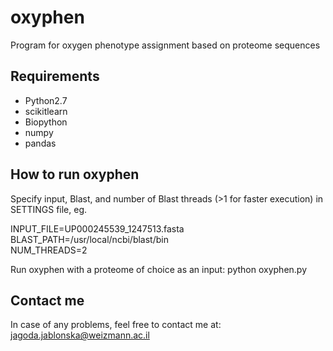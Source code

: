 # oxyphen
Program for oxygen phenotype assignment based on proteome sequences

## Requirements
- Python2.7
- scikitlearn
- Biopython
- numpy
- pandas

## How to run oxyphen
Specify input, Blast, and number of Blast threads (>1 for faster execution) in SETTINGS file, eg. 

INPUT_FILE=UP000245539_1247513.fasta  
BLAST_PATH=/usr/local/ncbi/blast/bin  
NUM_THREADS=2  

Run oxyphen with a proteome of choice as an input:
python oxyphen.py

## Contact me
In case of any problems, feel free to contact me at: jagoda.jablonska@weizmann.ac.il
